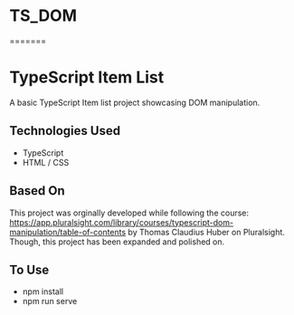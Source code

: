 # TS_DOM
=======
# TypeScript Item List

A basic TypeScript Item list project showcasing DOM manipulation.

## Technologies Used
- TypeScript
- HTML / CSS

## Based On
This project was orginally developed while following the course: https://app.pluralsight.com/library/courses/typescript-dom-manipulation/table-of-contents by Thomas Claudius Huber on Pluralsight. Though, this project has been expanded and polished on.

## To Use
- npm install
- npm run serve
